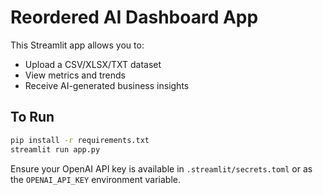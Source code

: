 # Reordered AI Dashboard App

This Streamlit app allows you to:
- Upload a CSV/XLSX/TXT dataset
- View metrics and trends
- Receive AI-generated business insights

## To Run

```bash
pip install -r requirements.txt
streamlit run app.py
```
Ensure your OpenAI API key is available in `.streamlit/secrets.toml` or as the `OPENAI_API_KEY` environment variable.
